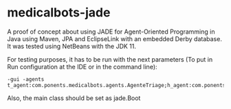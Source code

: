 # medicalbots-jade
A proof of concept about using JADE for Agent-Oriented Programming in Java using Maven, JPA and EclipseLink with an embedded Derby database. It was tested using NetBeans with the JDK 11.

For testing purposes, it has to be run with the next parameters (To put in Run configuration at the IDE or in the command line):

    -gui -agents t_agent:com.ponents.medicalbots.agents.AgenteTriage;h_agent:com.ponents.medicalbots.agents.AgenteHistoria

Also, the main class should be set as jade.Boot
